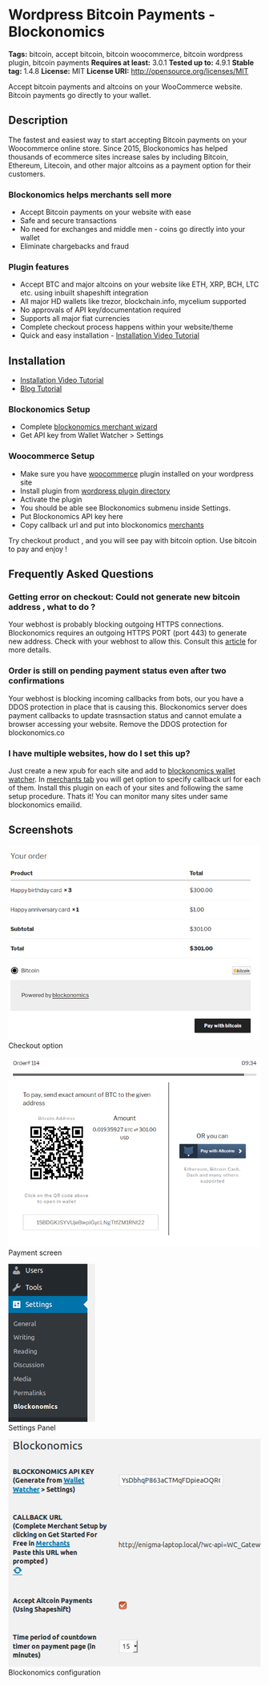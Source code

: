 # Wordpress Bitcoin Payments - Blockonomics #
**Tags:** bitcoin, accept bitcoin, bitcoin woocommerce, bitcoin wordpress plugin, bitcoin payments
**Requires at least:** 3.0.1
**Tested up to:** 4.9.1
**Stable tag:** 1.4.8
**License:** MIT
**License URI:** http://opensource.org/licenses/MIT

Accept bitcoin payments and altcoins on your WooCommerce website. Bitcoin payments go directly to your wallet.

## Description ##

The fastest and easiest way to start accepting Bitcoin payments on your Woocommerce online store. Since 2015, Blockonomics has helped thousands of ecommerce sites increase sales by including Bitcoin, Ethereum, Litecoin, and other major altcoins as a payment option for their customers.

### Blockonomics helps merchants sell more ###
- Accept Bitcoin payments on your website with ease
- Safe and secure transactions
- No need for exchanges and middle men - coins go directly into your wallet
- Eliminate chargebacks and fraud


### Plugin features ###
- Accept BTC and major altcoins on your website like ETH, XRP, BCH, LTC etc. using inbuilt shapeshift integration
- All major HD wallets like trezor, blockchain.info, mycelium supported
- No approvals of API key/documentation required
- Supports all major fiat currencies
- Complete checkout process happens within your website/theme 
- Quick and easy installation - [Installation Video Tutorial](https://www.youtube.com/watch?v=E5nvTeuorE4)

## Installation ##

- [Installation Video Tutorial](https://www.youtube.com/watch?v=E5nvTeuorE4)
- [Blog Tutorial](https://blog.blockonomics.co/how-to-accept-bitcoin-payments-on-woocommerce-using-blockonomics-f18661819a62)

### Blockonomics Setup ###
- Complete [blockonomics merchant wizard](https://www.blockonomics.co/merchants) 
- Get API key from Wallet Watcher > Settings

### Woocommerce Setup ###
- Make sure you have [woocommerce](https://wordpress.org/plugins/woocommerce/) plugin installed on your wordpress site
- Install plugin from [wordpress plugin directory](https://wordpress.org/plugins/blockonomics-bitcoin-payments/)
- Activate the plugin
- You should be able see Blockonomics submenu inside Settings.  
- Put Blockonomics API key here
- Copy callback url and put into blockonomics [merchants](https://www.blockonomics.co/merchants)

Try checkout product , and you will see pay with bitcoin option.
Use bitcoin to pay and enjoy !

## Frequently Asked Questions ##

### Getting error on checkout: Could not generate new bitcoin address , what to do ? ###
Your webhost is probably blocking outgoing HTTPS connections. Blockonomics requires an outgoing HTTPS PORT (port 443) to generate new address. Check with your webhost to allow this. Consult this [article](https://blockonomics.freshdesk.com/solution/articles/33000215104-troubleshooting-unable-to-generate-new-address) for more details.

### Order is still on pending payment status even after two confirmations  ###
Your webhost is blocking incoming callbacks from bots, our you have a DDOS protection in place that is causing this. Blockonomics server does payment callbacks to update trasnsaction status and cannot emulate a browser accessing your website. Remove the DDOS protection for blockonomics.co 

### I have multiple websites, how do I set this up? ###
Just create a new xpub for each site and add to [blockonomics wallet watcher](https://www.blockonomics/blockonomics). In [merchants tab](https://www.blockonomics.co/merchants) you will get option to specify callback url for each of them.  Install this plugin on each of your sites and following the same setup procedure.  Thats it! You can monitor many sites under same blockonomics emailid.

## Screenshots ##

![](assets-wp-repo/screenshot-1.png)    
Checkout option

![](assets-wp-repo/screenshot-2.png)    
Payment screen

![](assets-wp-repo/screenshot-3.png)    
Settings Panel  

![](assets-wp-repo/screenshot-4.png)  
Blockonomics configuration  

